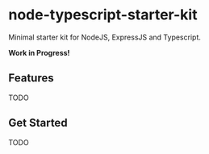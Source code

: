 # node-typescript-starter-kit

Minimal starter kit for NodeJS, ExpressJS and Typescript.

**Work in Progress!**


## Features

TODO


## Get Started

TODO